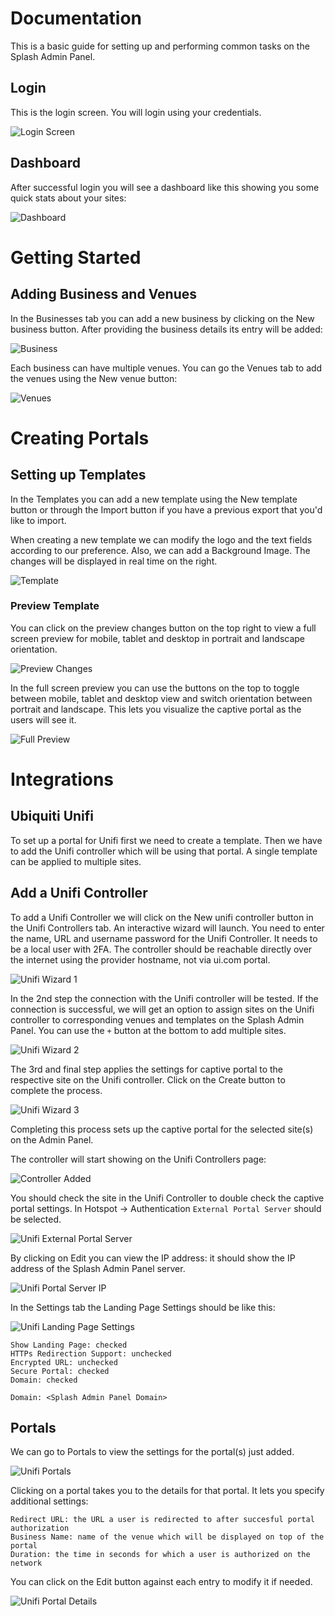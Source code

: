 # Documentation

This is a basic guide for setting up and performing common tasks on the Splash Admin Panel.

## Login

This is the login screen. You will login using your credentials.

![Login Screen](assets/images/login-screen.png)

## Dashboard

After successful login you will see a dashboard like this showing you some quick stats about your sites:

![Dashboard](assets/images/dashboard.png)

# Getting Started

## Adding Business and Venues

In the Businesses tab you can add a new business by clicking on the New business button. After providing the business details its entry will be added:

![Business](assets/images/businesses.png)

Each business can have multiple venues. You can go the Venues tab to add the venues using the New venue button:

![Venues](assets/images/venues.png)

# Creating Portals

## Setting up Templates

In the Templates you can add a new template using the New template button or through the Import button if you have a previous export that you'd like to import.

When creating a new template we can modify the logo and the text fields according to our preference. Also, we can add a Background Image. The changes will be displayed in real time on the right.

![Template](assets/images/template.png)

### Preview Template

You can click on the preview changes button on the top right to view a full screen preview for mobile, tablet and desktop in portrait and landscape orientation.

![Preview Changes](assets/images/preview-changes.png)

In the full screen preview you can use the buttons on the top to toggle between mobile, tablet and desktop view and switch orientation between portrait and landscape. This lets you visualize the captive portal as the users will see it.

![Full Preview](assets/images/full-preview.png)

# Integrations

## Ubiquiti Unifi

To set up a portal for Unifi first we need to create a template. Then we have to add the Unifi controller which will be using that portal. A single template can be applied to multiple sites.

## Add a Unifi Controller

To add a Unifi Controller we will click on the New unifi controller button in the Unifi Controllers tab. An interactive wizard will launch. You need to enter the name, URL and username password for the Unifi Controller. It needs to be a local user with 2FA. The controller should be reachable directly over the internet using the provider hostname, not via ui.com portal.

![Unifi Wizard 1](assets/images/unifi-wizard-1.png)

In the 2nd step the connection with the Unifi controller will be tested. If the connection is successful, we will get an option to assign sites on the Unifi controller to corresponding venues and templates on the Splash Admin Panel. You can use the `+` button at the bottom to add multiple sites.

![Unifi Wizard 2](assets/images/unifi-wizard-2.png)

The 3rd and final step applies the settings for captive portal to the respective site on the Unifi controller. Click on the Create button to complete the process.

![Unifi Wizard 3](assets/images/unifi-wizard-3.png)

Completing this process sets up the captive portal for the selected site(s) on the Admin Panel.

The controller will start showing on the Unifi Controllers page:

![Controller Added](assets/images/controller-added.png)

You should check the site in the Unifi Controller to double check the captive portal settings. In Hotspot -> Authentication `External Portal Server` should be selected. 

![Unifi External Portal Server](assets/images/unifi-external-portal-server.png)

By clicking on Edit you can view the IP address: it should show the IP address of the Splash Admin Panel server.

![Unifi Portal Server IP](assets/images/unifi-portal-server-ip.png)

In the Settings tab the Landing Page Settings should be like this:

![Unifi Landing Page Settings](assets/images/unifi-landing-page.png)

```
Show Landing Page: checked
HTTPs Redirection Support: unchecked
Encrypted URL: unchecked
Secure Portal: checked
Domain: checked

Domain: <Splash Admin Panel Domain>
```

## Portals

We can go to Portals to view the settings for the portal(s) just added.

![Unifi Portals](assets/images/unifi-portals.png)

Clicking on a portal takes you to the details for that portal. It lets you specify additional settings:

```
Redirect URL: the URL a user is redirected to after succesful portal authorization
Business Name: name of the venue which will be displayed on top of the portal
Duration: the time in seconds for which a user is authorized on the network
```

You can click on the Edit button against each entry to modify it if needed.

![Unifi Portal Details](assets/images/unifi-portal-details.png)